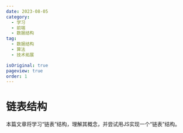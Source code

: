 ```yaml
---
date: 2023-08-05
category:
  - 学习
  - 前端
  - 数据结构
tag:
  - 数据结构
  - 算法
  - 技术拓展

isOriginal: true
pageview: true
order: 1
---
```


# **链表结构**

本篇文章将学习“链表”结构，理解其概念，并尝试用JS实现一个“链表”结构。
<!-- more -->